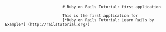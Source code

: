                              # Ruby on Rails Tutorial: first application

                             This is the first application for
                             [*Ruby on Rails Tutorial: Learn Rails by Example*] (http://railstutorial.org/)
                             
